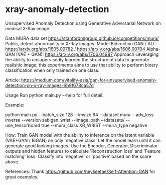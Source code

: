 # xray-anomaly-detection
Unsupervised Anomaly Detection using Generative Adversarial Network on medical X-Ray image

Data
MURA data set https://stanfordmlgroup.github.io/competitions/mura/
Public, detect abnormality in X-Ray images.
Model
Bidirection GAN / ALI : https://arxiv.org/abs/1605.09782 / https://arxiv.org/abs/1606.00704
Alpha-GAN (VAE + GAN): https://arxiv.org/abs/1706.04987
Approach
Leveraging the ability to unsupervisedly learned the structure of data to generate realisitic image, this experiments aims to use that ability to perform binary classification when only trained on one class.

Article: https://medium.com/vitalify-asia/gan-for-unsupervised-anomaly-detection-on-x-ray-images-6b9f678ca57d

Usage
Run python main.py --help for full detail.

Example:

python main.py --batch_size 128 --imsize 64 --dataset mura --adv_loss inverse --version sabigan_wrist --image_path ~/datasets/ --use_tensorboard true --mura_class XR_WRIST --mura_type negative

How:
Train GAN model with the ability to inference on the latent variable (VAE+GAN / BiGAN) on only 'negative class'
Let the model learn until it can generate good looking images.
Use the Encoder, Generator, Discriminator outputs and hidden features to calculate 'Reconstruction loss' and 'Feature matching' loss.
Classify into 'negative' or 'positive' based on the score above.

References:
Thank https://github.com/heykeetae/Self-Attention-GAN for great examples.
